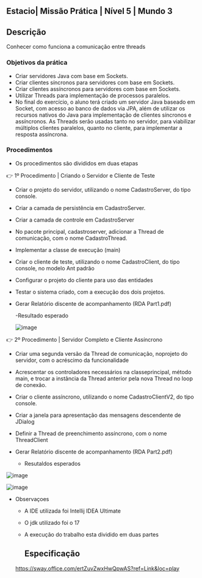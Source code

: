 ## Estacio| Missão Prática | Nível 5 | Mundo 3

## Descrição

  Conhecer como funciona a comunicação entre threads 
      

### Objetivos da prática

- Criar servidores Java com base em Sockets.
- Criar clientes síncronos para servidores com base em Sockets.
- Criar clientes assíncronos para servidores com base em Sockets.
- Utilizar Threads para implementação de processos paralelos.
- No final do exercício, o aluno terá criado um servidor Java baseado em Socket, com
  acesso ao banco de dados via JPA, além de utilizar os recursos nativos do Java para
  implementação de clientes síncronos e assíncronos. As Threads serão usadas tanto
  no servidor, para viabilizar múltiplos clientes paralelos, quanto no cliente, para
  implementar a resposta assíncrona.
   
### Procedimentos

- Os procedimentos são divididos em duas etapas

👉 1º Procedimento | Criando o Servidor e Cliente de Teste

 - Criar o projeto do servidor, utilizando o nome
CadastroServer, do tipo console.

- Criar a camada de persistência em CadastroServer.

- Criar a camada de controle em CadastroServer 

- No pacote principal, cadastroserver, adicionar a Thread de
comunicação, com o nome CadastroThread.

- Implementar a classe de execução (main)

- Criar o cliente de teste, utilizando o nome CadastroClient,
do tipo console, no modelo Ant padrão

- Configurar o projeto do cliente para uso das entidades

- Testar o sistema criado, com a execução dos dois projetos.

- Gerar Relatório discente de acompanhamento (RDA Part1.pdf) 

  -Resultado esperado
      
  ![image](https://github.com/msbzz/estacio.m3.n5/assets/44148209/549dbb5f-2961-443c-a399-1872585e38d1)




 👉 2º Procedimento | Servidor Completo e Cliente Assíncrono 

 - Criar uma segunda versão da Thread de comunicação, noprojeto do servidor, com o acréscimo da funcionalidade
 
 - Acrescentar os controladores necessários na classeprincipal, método main, e trocar a instância da Thread anterior pela nova Thread no loop de conexão.

- Criar o cliente assíncrono, utilizando o nome CadastroClientV2, do tipo console.

- Criar a janela para apresentação das mensagens descendente de JDialog 

-  Definir a Thread de preenchimento assíncrono, com o nome ThreadClient
   
- Gerar Relatório discente de acompanhamento (RDA Part2.pdf) 

  - Resutaldos esperados  

![image](https://github.com/msbzz/estacio.m3.n5/assets/44148209/3f5794a1-1ed9-4493-b921-8319ebbee116)

![image](https://github.com/msbzz/estacio.m3.n5/assets/44148209/9d66b014-4716-4aff-99b9-ee0de85e7906)

- Observaçoes
   - A IDE utilizada foi Intellij IDEA Ultimate
   - O jdk utilizado foi o 17
   - A execução do trabalho esta dividido em duas partes
        
     
     ## Especificação
    
    https://sway.office.com/ertZuvZwxHwQpwAS?ref=Link&loc=play
   
